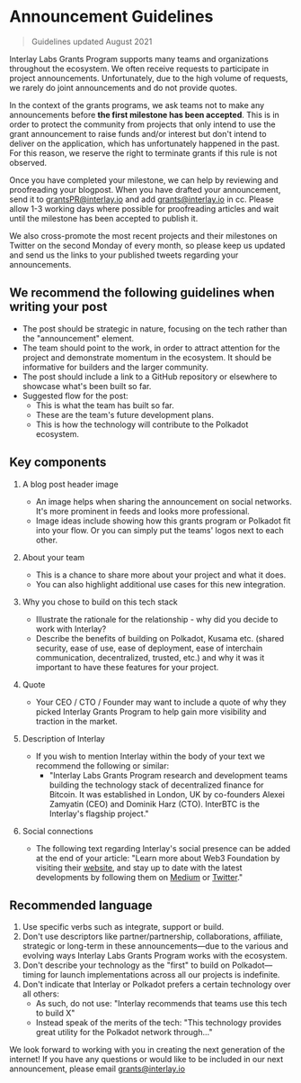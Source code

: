 # Announcement Guidelines

> Guidelines updated August 2021

Interlay Labs Grants Program supports many teams and organizations throughout the ecosystem. We often receive requests to participate in project announcements. Unfortunately, due to the high volume of requests, we rarely do joint announcements and do not provide quotes.

In the context of the grants programs, we ask teams not to make any announcements before **the first milestone has been accepted**. This is in order to protect the community from projects that only intend to use the grant announcement to raise funds and/or interest but don't intend to deliver on the application, which has unfortunately happened in the past. For this reason, we reserve the right to terminate grants if this rule is not observed.

Once you have completed your milestone, we can help by reviewing and proofreading your blogpost. When you have drafted your announcement, send it to grantsPR@interlay.io and add grants@interlay.io in cc. Please allow 1-3 working days where possible for proofreading articles and wait until the milestone has been accepted to publish it.

We also cross-promote the most recent projects and their milestones on Twitter on the second Monday of every month, so please keep us updated and send us the links to your published tweets regarding your announcements.

## We recommend the following guidelines when writing your post

- The post should be strategic in nature, focusing on the tech rather than the "announcement" element.
- The team should point to the work, in order to attract attention for the project and demonstrate momentum in the ecosystem. It should be informative for builders and the larger community.
- The post should include a link to a GitHub repository or elsewhere to showcase what's been built so far.
- Suggested flow for the post:
  - This is what the team has built so far.
  - These are the team's future development plans.
  - This is how the technology will contribute to the Polkadot ecosystem.

## Key components

1. A blog post header image
   - An image helps when sharing the announcement on social networks. It's more prominent in feeds and looks more professional.
   - Image ideas include showing how this grants program or Polkadot fit into your flow. Or you can simply put the teams' logos next to each other.
2. About your team
   - This is a chance to share more about your project and what it does.
   - You can also highlight additional use cases for this new integration.
3. Why you chose to build on this tech stack
   - Illustrate the rationale for the relationship - why did you decide to work with Interlay?
   - Describe the benefits of building on Polkadot, Kusama etc. (shared security, ease of use, ease of deployment, ease of interchain communication, decentralized,
  trusted, etc.) and why it was it important to have these features for your project.
4. Quote
   - Your CEO / CTO / Founder may want to include a quote of why they picked Interlay Grants Program to help gain more visibility and traction in the market.
5. Description of Interlay
   - If you wish to mention Interlay within the body of your text we recommend the following or similar:
     - "Interlay Labs Grants Program research and development teams building the
technology stack of decentralized finance for Bitcoin. It was established in London, UK by co-founders Alexei Zamyatin (CEO) and Dominik Harz (CTO). InterBTC is the Interlay's flagship project."
    
6. Social connections
   - The following text regarding Interlay's social presence can be added at the end of your article: "Learn more about Web3 Foundation by visiting their [website](https://interlay.io/), and stay up to date with the latest developments by following them on [Medium](https://medium.com/interlay) or [Twitter](https://twitter.com/InterlayHQ)."
  
## Recommended language
  
1. Use specific verbs such as integrate, support or build.
2. Don't use descriptors like partner/partnership, collaborations, affiliate, strategic or long-term in these announcements—due to the various and evolving ways Interlay Labs Grants Program works with the ecosystem.
3. Don't describe your technology as the "first" to build on Polkadot—timing for launch implementations across all our projects is indefinite.
4. Don't indicate that Interlay or Polkadot prefers a certain technology over all others:
   - As such, do not use: "Interlay recommends that teams use this tech to build X"
   - Instead speak of the merits of the tech: "This technology provides great utility for the Polkadot network through..."

We look forward to working with you in creating the next generation of the internet! If you have any questions or would like to be included in our next announcement, please email grants@interlay.io
